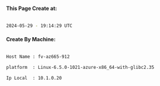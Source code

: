 
   
#### This Page Create at:

```bash

2024-05-29 - 19:14:29 UTC

```

#### Create By Machine:

```bash

Host Name : fv-az665-912

platform  : Linux-6.5.0-1021-azure-x86_64-with-glibc2.35

Ip Local  : 10.1.0.20

```

